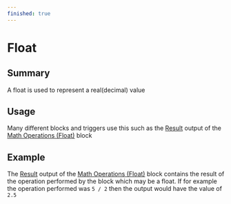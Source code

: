 ```yaml
---
finished: true
---
```

# Float

## Summary
A float is used to represent a real(decimal) value

## Usage
Many different blocks and triggers use this such as the [Result](/inventor-reference/blocks/math/math-operations-(float)/#result) output of the [Math Operations (Float)](/inventor-reference/blocks/math/math-operations-(float)/) block

## Example

The [Result](/inventor-reference/blocks/math/math-operations-(float)/#result) output of the [Math Operations (Float)](/inventor-reference/blocks/math/math-operations-(float)/) block contains the result of the operation performed by the block which may be a float. If for example the operation performed was `5 / 2` then the output would have the value of `2.5`